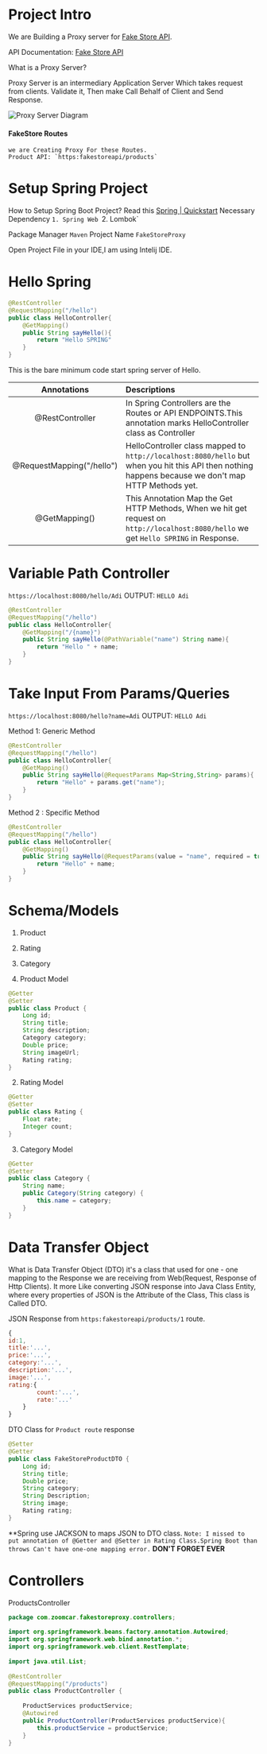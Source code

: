 # Project Intro 

We are Building a Proxy server for [Fake Store API](https://fakestoreapi.com).

API Documentation: [Fake Store API](https://fakestoreapi.com/docs)

What is a Proxy Server?

Proxy Server is an intermediary Application Server Which  takes request from clients.
Validate it, Then make Call Behalf of Client and Send Response.

![Proxy Server Diagram](https://bytesofgigabytes.com/IMAGES/Networking/proxyserver/Proxy%20server.png)

#### FakeStore Routes
	we are Creating Proxy For these Routes.
	Product API: `https:fakestoreapi/products`

# Setup Spring Project

How to Setup Spring Boot Project? Read this [Spring | Quickstart](https://spring.io/quickstart/) 
Necessary Dependency
`1. Spring Web
`2. Lombok`

Package Manager `Maven`
Project Name `FakeStoreProxy`

Open Project File in your IDE,I am using Intelij IDE.

# Hello Spring  
``` JAVA
@RestController
@RequestMapping("/hello")
public class HelloController{
	@GetMapping() 
	public String sayHello(){
		return "Hello SPRING"
	}
}
```

This is the bare minimum code start spring server of Hello.

| Annotations | Descriptions |
| :--: | :--- |
| @RestController | In Spring Controllers are the Routes or API ENDPOINTS.This annotation marks HelloController class as Controller |
| @RequestMapping("/hello") | HelloController class mapped to `http://localhost:8080/hello` but when you hit this API then nothing happens because we don't map HTTP Methods yet. |
| @GetMapping() | This Annotation Map the Get HTTP Methods, When we hit get request on `http://localhost:8080/hello` we get `Hello SPRING` in Response. |

# Variable Path Controller

`https://localhost:8080/hello/Adi`
OUTPUT: `HELLO Adi`

``` JAVA
@RestController
@RequestMapping("/hello")
public class HelloController{
	@GetMapping("/{name}") 
	public String sayHello(@PathVariable("name") String name){
		return "Hello " + name;
	}
}
```

# Take Input From Params/Queries 

`https://localhost:8080/hello?name=Adi`
OUTPUT: `HELLO Adi`

Method 1: Generic Method
``` JAVA
@RestController
@RequestMapping("/hello")
public class HelloController{
	@GetMapping() 
	public String sayHello(@RequestParams Map<String,String> params){
		return "Hello" + params.get("name");
	}
}
```

Method 2 : Specific Method

``` JAVA
@RestController
@RequestMapping("/hello")
public class HelloController{
	@GetMapping() 
	public String sayHello(@RequestParams(value = "name", required = true) String name){
		return "Hello" + name;
	}
}
```
# Schema/Models
1. Product
2. Rating
3. Category


1. Product Model
``` Java 
@Getter  
@Setter  
public class Product {  
    Long id;  
    String title;
    String description;
    Category category;    
    Double price;
    String imageUrl;  
    Rating rating;  
}
```
2. Rating Model
``` Java
@Getter  
@Setter  
public class Rating {  
    Float rate;  
    Integer count;  
}
```
3. Category Model
``` Java
@Getter  
@Setter  
public class Category {  
    String name;  
    public Category(String category) {  
        this.name = category;  
    }  
}
```


# Data Transfer Object

What is Data Transfer Object (DTO) it's a class that used for one - one mapping to the Response we are receiving from Web(Request, Response of Http Clients).
It more Like converting JSON response into Java Class Entity,
where every properties of JSON is the Attribute of the Class, This class is Called DTO.


JSON Response from `https:fakestoreapi/products/1`  route.
``` javascript 
{ 
id:1, 
title:'...', 
price:'...', 
category:'...',
description:'...', 
image:'...',
rating:{
		count:'...',
		rate:'...'
	}
}
```


DTO Class for `Product route` response 

``` Java
@Setter  
@Getter  
public class FakeStoreProductDTO {  
    Long id;  
    String title;  
    Double price;  
    String category;  
    String Description;  
    String image;  
    Rating rating;  
}
```

**Spring use JACKSON  to maps JSON to DTO class.
`Note: I missed to put annotation of @Getter and @Setter in Rating Class.Spring Boot than throws Can't have one-one mapping error.` **DON'T FORGET EVER**


# Controllers

ProductsController

``` JAVA
package com.zoomcar.fakestoreproxy.controllers;  
  
import org.springframework.beans.factory.annotation.Autowired;  
import org.springframework.web.bind.annotation.*;  
import org.springframework.web.client.RestTemplate;  
  
import java.util.List;  
  
@RestController  
@RequestMapping("/products")  
public class ProductController {  
  
    ProductServices productService;  
    @Autowired  
    public ProductController(ProductServices productService){  
        this.productService = productService;  
    }    
}
```
